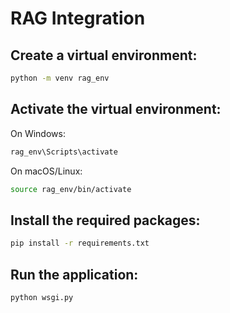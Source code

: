 # RAG Integration

## Create a virtual environment:

```bash
python -m venv rag_env
```

## Activate the virtual environment:

On Windows:

```bash
rag_env\Scripts\activate
```

On macOS/Linux:

```bash
source rag_env/bin/activate
```

## Install the required packages:

```bash
pip install -r requirements.txt
```

## Run the application:

```bash
python wsgi.py
```
